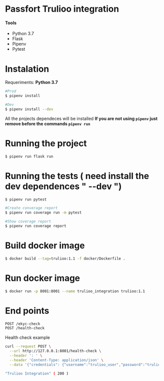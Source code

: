 # Passfort Trulioo integration

#### Tools
 - Python 3.7
 - Flask
 - Pipenv
 - Pytest
 
# Instalation

Requeriments: **Python 3.7**

```sh
#Prod
$ pipenv install

#Dev
$ pipenv install --dev
```
All the projects dependeces will be installed
**If you are not using `pipenv` just remove before the commands `pipenv run`**


# Running the project
```sh
$ pipenv run flask run
```
# Running the tests ( need install the dev dependences " --dev ")

```sh
$ pipenv run pytest

#Create converage report
$ pipenv run coverage run -m pytest

#Show coverage report
$ pipenv run coverage report
```
# Build docker image
```sh
$ docker build --tag=trulioo:1.1 -f docker/Dockerfile .
```
# Run docker image
```sh
$ docker run -p 8001:8001 --name trulioo_integration trulioo:1.1
```
# End points
```sh
POST /ekyc-check
POST /health-check
```
Health check example
```sh
curl --request POST \
  --url http://127.0.0.1:8001/health-check \
  --header ': ' \
  --header 'Content-Type: application/json' \
  --data '{"credentials": {"username":"trulioo_user","password":"trulioo_pass"}}'

"Trulioo Integration" ( 200 )
  ```